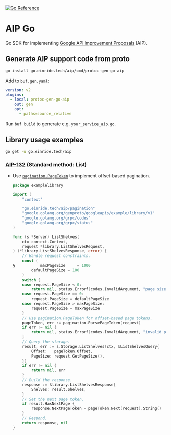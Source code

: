 [![Go Reference](https://pkg.go.dev/badge/go.einride.tech/aip.svg)](https://pkg.go.dev/go.einride.tech/aip)

# AIP Go

Go SDK for implementing [Google API Improvement Proposals](https://aip.dev/)
(AIP).

## Generate AIP support code from proto

```bash
go install go.einride.tech/aip/cmd/protoc-gen-go-aip
```

Add to `buf.gen.yaml`:

```yaml
version: v2
plugins:
  - local: protoc-gen-go-aip
    out: gen
    opt:
      - paths=source_relative
```

Run `buf build` to generate e.g. `your_service_aip.go`.

## Library usage examples

```bash
go get -u go.einride.tech/aip
```

### [AIP-132](https://google.aip.dev/132) (Standard method: List)

- Use [`pagination.PageToken`](./pagination/pagetoken.go) to implement
  offset-based pagination.

  ```go
  package examplelibrary

  import (
      "context"

      "go.einride.tech/aip/pagination"
      "google.golang.org/genproto/googleapis/example/library/v1"
      "google.golang.org/grpc/codes"
      "google.golang.org/grpc/status"
  )

  func (s *Server) ListShelves(
      ctx context.Context,
      request *library.ListShelvesRequest,
  ) (*library.ListShelvesResponse, error) {
      // Handle request constraints.
      const (
  §           maxPageSize     = 1000
          defaultPageSize = 100
      )
      switch {
      case request.PageSize < 0:
          return nil, status.Errorf(codes.InvalidArgument, "page size is negative")
      case request.PageSize == 0:
          request.PageSize = defaultPageSize
      case request.PageSize > maxPageSize:
          request.PageSize = maxPageSize
      }
      // Use pagination.PageToken for offset-based page tokens.
      pageToken, err := pagination.ParsePageToken(request)
      if err != nil {
          return nil, status.Errorf(codes.InvalidArgument, "invalid page token")
      }
      // Query the storage.
      result, err := s.Storage.ListShelves(ctx, &ListShelvesQuery{
          Offset:   pageToken.Offset,
          PageSize: request.GetPageSize(),
      })
      if err != nil {
          return nil, err
      }
      // Build the response.
      response := &library.ListShelvesResponse{
          Shelves: result.Shelves,
      }
      // Set the next page token.
      if result.HasNextPage {
          response.NextPageToken = pageToken.Next(request).String()
      }
      // Respond.
      return response, nil
  }
  ```
